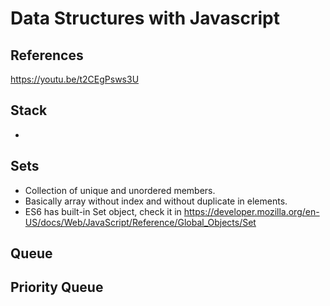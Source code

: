 # Data Structures with Javascript

## References 
https://youtu.be/t2CEgPsws3U

## Stack
- 

## Sets
- Collection of unique and unordered members.
- Basically array without index and without duplicate in elements.
- ES6 has built-in Set object, check it in https://developer.mozilla.org/en-US/docs/Web/JavaScript/Reference/Global_Objects/Set

## Queue

## Priority Queue